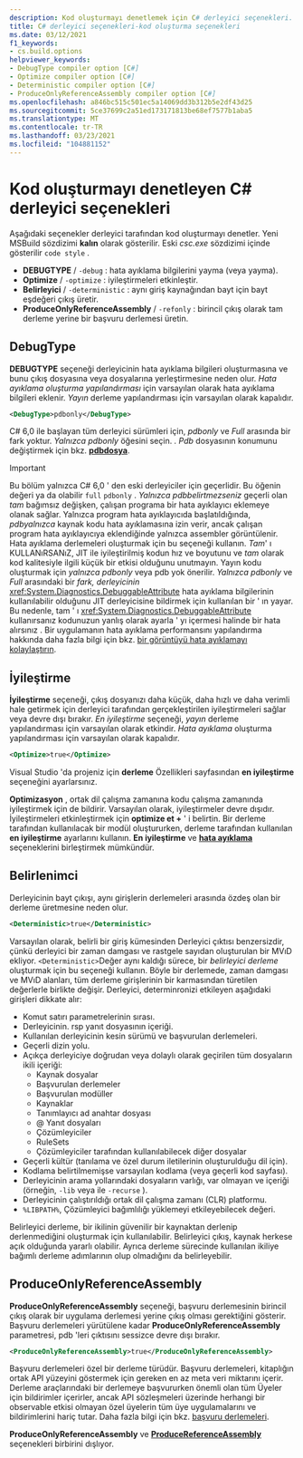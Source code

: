 ```yaml
---
description: Kod oluşturmayı denetlemek için C# derleyici seçenekleri. Seçenekler, belirtilen derleme için derleyici tarafından oluşturulan kodu etkiler.
title: C# derleyici seçenekleri-kod oluşturma seçenekleri
ms.date: 03/12/2021
f1_keywords:
- cs.build.options
helpviewer_keywords:
- DebugType compiler option [C#]
- Optimize compiler option [C#]
- Deterministic compiler option [C#]
- ProduceOnlyReferenceAssembly compiler option [C#]
ms.openlocfilehash: a846bc515c501ec5a14069dd3b312b5e2df43d25
ms.sourcegitcommit: 5ce37699c2a51ed173171813be68ef7577b1aba5
ms.translationtype: MT
ms.contentlocale: tr-TR
ms.lasthandoff: 03/23/2021
ms.locfileid: "104881152"
---
```

# <a name="c-compiler-options-that-control-code-generation"></a>Kod oluşturmayı denetleyen C# derleyici seçenekleri

Aşağıdaki seçenekler derleyici tarafından kod oluşturmayı denetler. Yeni MSBuild sözdizimi **kalın** olarak gösterilir. Eski *csc.exe* sözdizimi içinde gösterilir `code style` .

- **DEBUGTYPE**  /  `-debug` : hata ayıklama bilgilerini yayma (veya yayma).
- **Optimize**  /  `-optimize` : iyileştirmeleri etkinleştir.
- **Belirleyici**  /  `-deterministic` : aynı giriş kaynağından bayt için bayt eşdeğeri çıkış üretir.
- **ProduceOnlyReferenceAssembly**  /  `-refonly` : birincil çıkış olarak tam derleme yerine bir başvuru derlemesi üretin.

## <a name="debugtype"></a>DebugType

**DEBUGTYPE** seçeneği derleyicinin hata ayıklama bilgileri oluşturmasına ve bunu çıkış dosyasına veya dosyalarına yerleştirmesine neden olur. *Hata ayıklama oluşturma yapılandırması* için varsayılan olarak hata ayıklama bilgileri eklenir. *Yayın* derleme yapılandırması için varsayılan olarak kapalıdır.

```xml
<DebugType>pdbonly</DebugType>
```

C# 6,0 ile başlayan tüm derleyici sürümleri için, *pdbonly* ve *Full* arasında bir fark yoktur. *Yalnızca pdbonly* öğesini seçin. *. Pdb* dosyasının konumunu değiştirmek için bkz. [**pdbdosya**](./advanced.md#pdbfile).

> [!IMPORTANT]
> Bu bölüm yalnızca C# 6,0 ' den eski derleyiciler için geçerlidir.
> Bu öğenin değeri ya da olabilir `full` `pdbonly` . *Yalnızca pdbbelirtmezseniz* geçerli olan *tam* bağımsız değişken, çalışan programa bir hata ayıklayıcı eklemeye olanak sağlar. Yalnızca program hata ayıklayıcıda başlatıldığında, *pdbyalnızca* kaynak kodu hata ayıklamasına izin verir, ancak çalışan program hata ayıklayıcıya eklendiğinde yalnızca assembler görüntülenir. Hata ayıklama derlemeleri oluşturmak için bu seçeneği kullanın. *Tam*' ı KULLANıRSANıZ, JIT ile iyileştirilmiş kodun hız ve boyutunu ve *tam* olarak kod kalitesiyle ilgili küçük bir etkisi olduğunu unutmayın. Yayın kodu oluşturmak için *yalnızca pdbonly* veya pdb yok önerilir. *Yalnızca pdbonly* ve *Full* arasındaki bir *fark, derleyicinin* <xref:System.Diagnostics.DebuggableAttribute> hata ayıklama bilgilerinin kullanılabilir olduğunu JIT derleyicisine bildirmek için kullanılan bir ' ın yayar. Bu nedenle, tam ' ı <xref:System.Diagnostics.DebuggableAttribute> kullanırsanız kodunuzun yanlış olarak ayarla ' yı içermesi halinde bir hata alırsınız . Bir uygulamanın hata ayıklama performansını yapılandırma hakkında daha fazla bilgi için bkz. [bir görüntüyü hata ayıklamayı kolaylaştırın](../../../framework/debug-trace-profile/making-an-image-easier-to-debug.md).

## <a name="optimize"></a>İyileştirme

**İyileştirme** seçeneği, çıkış dosyanızı daha küçük, daha hızlı ve daha verimli hale getirmek için derleyici tarafından gerçekleştirilen iyileştirmeleri sağlar veya devre dışı bırakır. *En iyileştirme* seçeneği, *yayın* derleme yapılandırması için varsayılan olarak etkindir. *Hata ayıklama* oluşturma yapılandırması için varsayılan olarak kapalıdır.

```xml
<Optimize>true</Optimize>
```

Visual Studio 'da projeniz için **derleme** Özellikleri sayfasından **en iyileştirme** seçeneğini ayarlarsınız.

**Optimizasyon** , ortak dil çalışma zamanına kodu çalışma zamanında iyileştirmek için de bildirir. Varsayılan olarak, iyileştirmeler devre dışıdır. İyileştirmeleri etkinleştirmek için **optimize et +** ' i belirtin. Bir derleme tarafından kullanılacak bir modül oluştururken, derleme tarafından kullanılan **en iyileştirme** ayarlarını kullanın. **En iyileştirme** ve [**hata ayıklama**](#debugtype) seçeneklerini birleştirmek mümkündür.

## <a name="deterministic"></a>Belirlenimci

Derleyicinin bayt çıkışı, aynı girişlerin derlemeleri arasında özdeş olan bir derleme üretmesine neden olur.

```xml
<Deterministic>true</Deterministic>
```

Varsayılan olarak, belirli bir giriş kümesinden Derleyici çıktısı benzersizdir, çünkü derleyici bir zaman damgası ve rastgele sayıdan oluşturulan bir MVıD ekliyor. `<Deterministic>`Değer aynı kaldığı sürece, bir *belirleyici derleme* oluşturmak için bu seçeneği kullanın. Böyle bir derlemede, zaman damgası ve MVıD alanları, tüm derleme girişlerinin bir karmasından türetilen değerlerle birlikte değişir. Derleyici, determinronizi etkileyen aşağıdaki girişleri dikkate alır:

- Komut satırı parametrelerinin sırası.
- Derleyicinin. rsp yanıt dosyasının içeriği.
- Kullanılan derleyicinin kesin sürümü ve başvurulan derlemeleri.
- Geçerli dizin yolu.
- Açıkça derleyiciye doğrudan veya dolaylı olarak geçirilen tüm dosyaların ikili içeriği:
  - Kaynak dosyalar
  - Başvurulan derlemeler
  - Başvurulan modüller
  - Kaynaklar
  - Tanımlayıcı ad anahtar dosyası
  - @ Yanıt dosyaları
  - Çözümleyiciler
  - RuleSets
  - Çözümleyiciler tarafından kullanılabilecek diğer dosyalar
- Geçerli kültür (tanılama ve özel durum iletilerinin oluşturulduğu dil için).
- Kodlama belirtilmemişse varsayılan kodlama (veya geçerli kod sayfası).
- Derleyicinin arama yollarındaki dosyaların varlığı, var olmayan ve içeriği (örneğin, `-lib` veya ile `-recurse` ).
- Derleyicinin çalıştırıldığı ortak dil çalışma zamanı (CLR) platformu.
- `%LIBPATH%`, Çözümleyici bağımlılığı yüklemeyi etkileyebilecek değeri.

Belirleyici derleme, bir ikilinin güvenilir bir kaynaktan derlenip derlenmediğini oluşturmak için kullanılabilir. Belirleyici çıkış, kaynak herkese açık olduğunda yararlı olabilir. Ayrıca derleme sürecinde kullanılan ikiliye bağımlı derleme adımlarının olup olmadığını da belirleyebilir.

## <a name="produceonlyreferenceassembly"></a>ProduceOnlyReferenceAssembly

**ProduceOnlyReferenceAssembly** seçeneği, başvuru derlemesinin birincil çıkış olarak bir uygulama derlemesi yerine çıkış olması gerektiğini gösterir. Başvuru derlemeleri yürütülene kadar **ProduceOnlyReferenceAssembly** parametresi, pdb 'leri çıktısını sessizce devre dışı bırakır.

```xml
<ProduceOnlyReferenceAssembly>true</ProduceOnlyReferenceAssembly>
```

Başvuru derlemeleri özel bir derleme türüdür. Başvuru derlemeleri, kitaplığın ortak API yüzeyini göstermek için gereken en az meta veri miktarını içerir. Derleme araçlarındaki bir derlemeye başvururken önemli olan tüm Üyeler için bildirimler içerirler, ancak API sözleşmeleri üzerinde herhangi bir observable etkisi olmayan özel üyelerin tüm üye uygulamalarını ve bildirimlerini hariç tutar. Daha fazla bilgi için bkz. [başvuru derlemeleri](../../../standard/assembly/reference-assemblies.md).

**ProduceOnlyReferenceAssembly** ve [**ProduceReferenceAssembly**](output.md#producereferenceassembly) seçenekleri birbirini dışlıyor.
